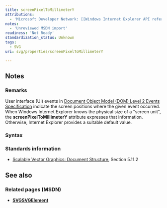```yaml
---
title: screenPixelToMillimeterY
attributions:
  - 'Microsoft Developer Network: [[Windows Internet Explorer API reference](http://msdn.microsoft.com/en-us/library/ie/hh828809%28v=vs.85%29.aspx) Article]'
notes:
  - 'Unreviewed MSDN import'
readiness: 'Not Ready'
standardization_status: Unknown
tags:
  - SVG
uri: svg/properties/screenPixelToMillimeterY

---
```

## <span>Notes</span>

### <span>Remarks</span>

User interface (UI) events in [Document Object Model (DOM) Level 2 Events Specification](http://go.microsoft.com/fwlink/p/?linkid=203739) indicate the screen positions where the given event occurred. When Windows Internet Explorer knows the physical size of a "screen unit", the **screenPixelToMillimeterY** attribute expresses that information. Otherwise, Internet Explorer provides a suitable default value.

### <span>Syntax</span>

### <span>Standards information</span>

-   [Scalable Vector Graphics: Document Structure](http://go.microsoft.com/fwlink/p/?linkid=204733), Section 5.11.2

## <span>See also</span>

### <span>Related pages (MSDN)</span>

-   [**SVGSVGElement**](/svg/elements/svg)
